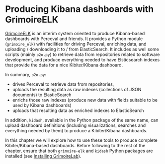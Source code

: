 # Producing Kibana dashboards with GrimoireELK

[GrimoireELK](http://github.com/grimoirelab/GrimoireELK) is an interim system oriented to produce Kibana-based dashboards with Perceval and friends. It provides a Python module (`grimoire_elk`) with facilities for driving Perceval, enriching data, and uploading / downloading it to / from ElasticSearch. It includes as well some scripts (mainly `p2o.py`) to retrieve data from repositories related to software development, and produce everything needed to have Elsticsearch indexes that provide the data for a nice Kibiter/Kibana dashboard.

In summary, `p2o.py`:

* drives Perceval to retrieve data from repositories,
* uploads the resulting data as raw indexes (collections of JSON documents) to ElasticSearch
* enrichs those raw indexes (produce new data with fields suitable to be used by Kibana dashboards)
* uploads that resulting data as enriched indexes to ElasticSearch

In addition, `kidash`, available in the Python package of the same name, can upload dashboard definitions (including visualizations, searches and everything needed by them) to produce a Kibiter/Kibana dashboards.

In this chapter we will explore how to use these tools to produce complete Kibiter/Kibana-based dashboards. Before following to the rest of the chapter, ensure that both `grimoire-elk` and `kidash` Python packages are installed (see [Installing GrimoireLab](/before-you-start/installing-grimoirelab.md)).




